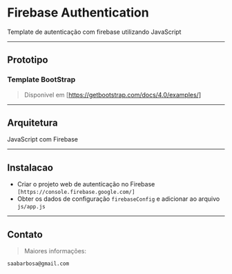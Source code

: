 # Firebase Authentication
Template de autenticação com firebase utilizando JavaScript

---

## Prototipo

### Template BootStrap

> Disponivel em [https://getbootstrap.com/docs/4.0/examples/]


---

## Arquitetura

JavaScript com Firebase

---


## Instalacao

- Criar o projeto web de autenticação no Firebase `[https://console.firebase.google.com/]`
- Obter os dados de configuração `firebaseConfig` e adicionar ao arquivo `js/app.js`


---

## Contato

> Maiores informações:

```shell
saabarbosa@gmail.com
```
